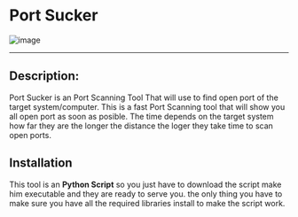 # Port Sucker

![image](https://user-images.githubusercontent.com/85181215/139897509-86e366d4-f5bf-4dc8-b113-e580d26c2b4d.png)

------
## Description:

Port Sucker is an Port Scanning Tool That will use to find open port of the target system/computer.
This is a fast Port Scanning tool that will show you all open port as soon as posible. The time
depends on the target system how far they are the longer the distance the loger they take time to 
scan open ports.

## Installation

This tool is an **Python Script** so you just have to download the script make him executable and they are ready to serve you.
the only thing you have to make sure you have all the required libraries install to make the script work.
